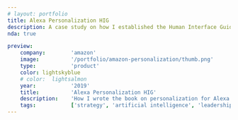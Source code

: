 ```yaml
---
# layout: portfolio
title: Alexa Personalization HIG
description: A case study on how I established the Human Interface Guidelines of personalization for Alexa.
nda: true

preview:
    company:        'amazon'
    image:          '/portfolio/amazon-personalization/thumb.png'
    type:           'product'
    color: lightskyblue
    # color:  lightsalmon
    year:           '2019'
    title:          'Alexa Personalization HIG'
    description:    'How I wrote the book on personalization for Alexa.'
    tags:           ['strategy', 'artificial intelligence', 'leadership', 'personalization']
---
```


<script setup>
    import { useData } from 'vitepress'
    import PortfolioPage from '@components/PortfolioPage';
    const { frontmatter } = useData()
</script>

<PortfolioPage :pcolor="frontmatter.preview.color" :nda="frontmatter.nda">
    <template v-slot:title>{{ frontmatter.title }}</template>
    <template v-slot:year>{{ frontmatter.preview.year }}</template>
    <template v-slot:company>Amazon</template>
    <template v-slot:hero>
      <img src="/portfolio/amazon-personalization/thumb.png">
    </template>
    <template v-slot:challenge>
      <p>Prior to the release of voice identification, Alexa had no idea whom it was talking with. Voice identification unlocked the opportunity for Alexa to provide truely personalized experiences. This was a new paradigm for Alexa and smart assistants in general; a personalized voice assistant.</p>
      <p>Through quantitative and qualitative research, we knew that:</p>
      <ul>
        <li>A majority (60+%) of users want Alexa to respond in a way that is specific to them as an individual</li>
        <li>At least half (50+%) of users perceive personalized experiences as valuable</li>
      </ul>
      <p>With personalization being possible, the problem was lack of knowledge across the Alexa org on what personalization is, how it works, how to make them, and what makes a personalized experience good.</p>
    </template>
    <template v-slot:outcome>
      <p>The Personalization HIG unlocked quality and consistency at scale. It provided cross-functional teams the resources they need to understand the underlying technical components, the product requirements, the experience guidelines, as well as best practices and reusable patterns.</p>
      <p>It was a huge success. The Personalization HIG was celebrated by teams and senior leaders across up and across the Alexa organization.</p>
    </template>
    <template v-slot:process>
      <p>Alexa has an internal Alexa HIG (Human Interface Guidelines) which establishes the quality bar for good Alexa experiences. Everyone making Alexa experiences, not just designers, are kept accountable to the content of the HIG. When it came to personalization, the solution was two-fold:</p>
      <ul>
        <li><strong>Publish:</strong> Extend the Alexa HIG to include personalization</li>
        <li><strong>Communicate:</strong> Broadly share the new personalization content</li>
      </ul>
    </template>
</PortfolioPage>